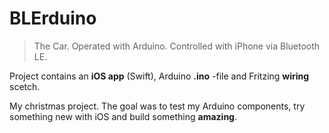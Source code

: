 # BLErduino

> The Car. Operated with Arduino. Controlled with iPhone via Bluetooth LE.

Project contains an **iOS app** (Swift), Arduino **.ino** -file and Fritzing **wiring** scetch.

My christmas project.
The goal was to test my Arduino components, try something new with iOS and build something **amazing**.
